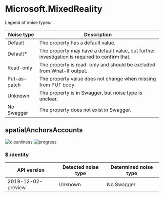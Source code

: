 # Microsoft.MixedReality

Legend of noise types:

| Noise type   | Description                                                                                   |
| ------------ | --------------------------------------------------------------------------------------------- |
| Default      | The property has a default value.                                                             |
| Default*     | The property may have a default value, but further investigation is required to confirm that. |
| Read-only    | The property is read-only and should be excluded from What-If output.                         |
| Put-as-patch | The property value does not change when missing from PUT body.                                |
| Unknown      | The property is in Swagger, but noise type is unclear.                                        |
| No Swagger   | The property does not exist in Swagger.                                                       |

## spatialAnchorsAccounts

![cleanliness](https://img.shields.io/badge/cleanliness-75.00%25%20(3%20/%204)-yellowgreen) ![progress](https://img.shields.io/badge/progress-0.00%25%20(0%20/%201)-red)

### \$.identity

| API version        | Detected noise type | Determined noise type |
| ------------------ | ------------------- | --------------------- |
| 2019-12-02-preview | Unknown             | No Swagger            |
